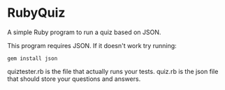 # RubyQuiz

A simple Ruby program to run a quiz based on JSON.

This program requires JSON. If it doesn't work try running:

    gem install json

quiztester.rb is the file that actually runs your tests.
quiz.rb is the json file that should store your questions and answers.
